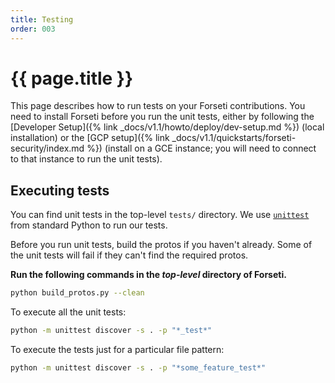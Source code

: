 ```yaml
---
title: Testing
order: 003
---
```

# {{ page.title }}

This page describes how to run tests on your Forseti contributions. You need to
install Forseti before you run the unit tests, either by following the
[Developer Setup]({% link _docs/v1.1/howto/deploy/dev-setup.md %}) (local installation) 
or the [GCP setup]({% link _docs/v1.1/quickstarts/forseti-security/index.md %}) 
(install on a GCE instance; you will need to connect to that instance to run the unit tests).

## Executing tests

You can find unit tests in the top-level `tests/` directory. We use [`unittest`](https://docs.python.org/2/library/unittest.html)
from standard Python to run our tests.

Before you run unit tests, build the protos if you haven't already.
Some of the unit tests will fail if they can't find the required protos.

**Run the following commands in the _top-level_ directory of Forseti.**

  ```bash
  python build_protos.py --clean
  ```

To execute all the unit tests:

  ```bash
  python -m unittest discover -s . -p "*_test*"
  ```

To execute the tests just for a particular file pattern:

  ```bash
  python -m unittest discover -s . -p "*some_feature_test*"
  ```
